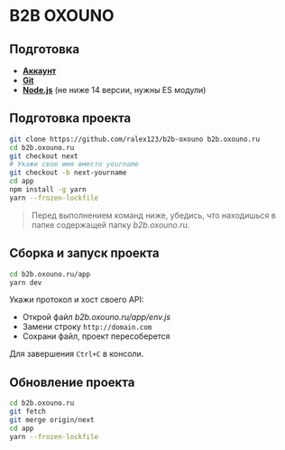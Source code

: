 # B2B OXOUNO

## Подготовка
* [**Аккаунт**](https://github.com/)
* [**Git**](https://git-scm.com/)
* [**Node.js**](https://nodejs.org/en/download/current/) (не ниже 14 версии, нужны ES модули)
## Подготовка проекта
```bash
git clone https://github.com/ralex123/b2b-oxouno b2b.oxouno.ru
cd b2b.oxouno.ru
git checkout next
# Укажи свое имя вместо yourname
git checkout -b next-yourname
cd app
npm install -g yarn
yarn --frozen-lockfile
```

> Перед выполнением команд ниже,
> убедись, что находишься в
> папке содержащей папку *b2b.oxouno.ru*.
## Сборка и запуск проекта
```bash
cd b2b.oxouno.ru/app
yarn dev
```
Укажи протокол и хост своего API:

* Открой файл *b2b.oxouno.ru/app/env.js*
* Замени строку `http://domain.com`
* Сохрани файл, проект пересоберется

Для завершения `Ctrl+C` в консоли.

## Обновление проекта
```bash
cd b2b.oxouno.ru
git fetch
git merge origin/next
cd app
yarn --frozen-lockfile
```
